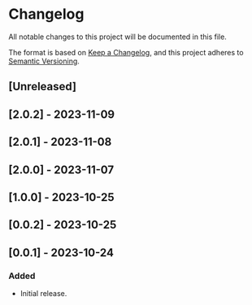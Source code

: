 # Changelog

All notable changes to this project will be documented in this file.

The format is based on [Keep a Changelog](https://keepachangelog.com/en/1.0.0/),
and this project adheres to [Semantic Versioning](https://semver.org/spec/v2.0.0.html).

## [Unreleased]

## [2.0.2] - 2023-11-09

## [2.0.1] - 2023-11-08

## [2.0.0] - 2023-11-07

## [1.0.0] - 2023-10-25

## [0.0.2] - 2023-10-25

## [0.0.1] - 2023-10-24

### Added

- Initial release.
